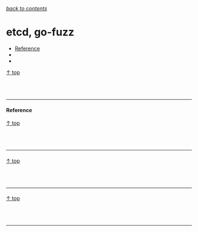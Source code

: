 [*back to contents*](https://github.com/gyuho/learn#contents)
<br>

# etcd, go-fuzz

- [Reference](#reference)
- [](#)
- [](#)

[↑ top](#etcd-go-fuzz)
<br><br><br><br>
<hr>








#### Reference

[↑ top](#etcd-go-fuzz)
<br><br><br><br>
<hr>









#### 

[↑ top](#etcd-go-fuzz)
<br><br><br><br>
<hr>








####

[↑ top](#etcd-go-fuzz)
<br><br><br><br>
<hr>